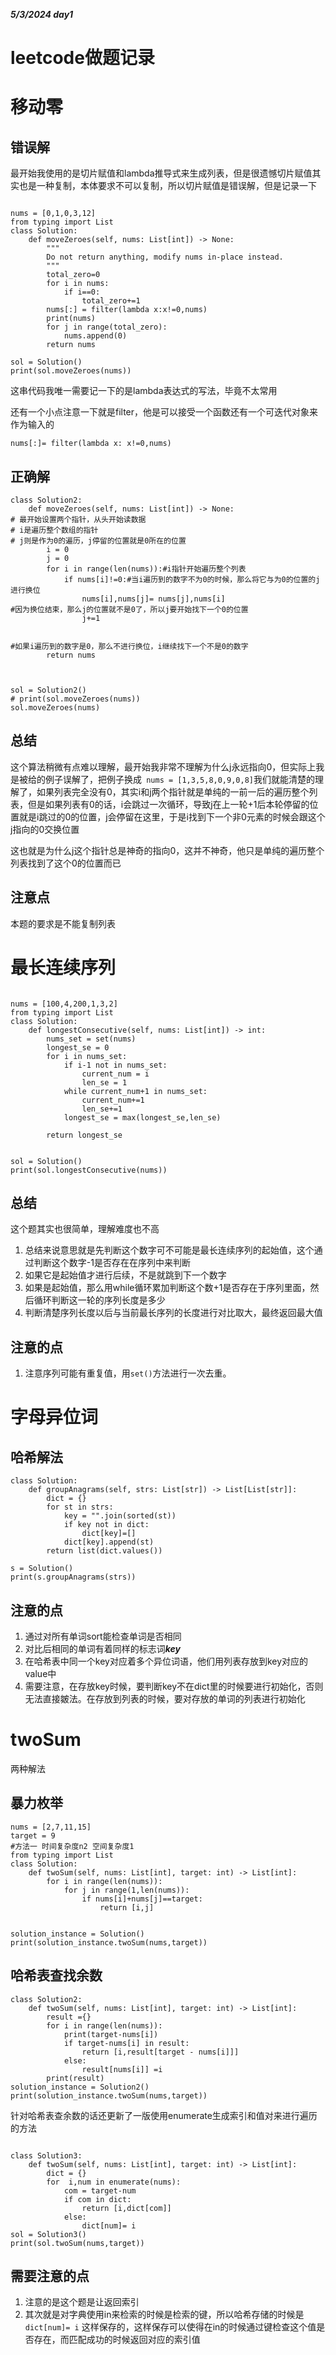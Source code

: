  ***5/3/2024 day1***
# leetcode做题记录

# 移动零

## 错误解
最开始我使用的是切片赋值和lambda推导式来生成列表，但是很遗憾切片赋值其实也是一种复制，本体要求不可以复制，所以切片赋值是错误解，但是记录一下
```commandline

nums = [0,1,0,3,12]
from typing import List
class Solution:
    def moveZeroes(self, nums: List[int]) -> None:
        """
        Do not return anything, modify nums in-place instead.
        """
        total_zero=0
        for i in nums:
            if i==0:
                total_zero+=1
        nums[:] = filter(lambda x:x!=0,nums)
        print(nums)
        for j in range(total_zero):
            nums.append(0)
        return nums

sol = Solution()
print(sol.moveZeroes(nums))
```
这串代码我唯一需要记一下的是lambda表达式的写法，毕竟不太常用

还有一个小点注意一下就是filter，他是可以接受一个函数还有一个可迭代对象来作为输入的
```commandline
nums[:]= filter(lambda x: x!=0,nums)
```
## 正确解
```commandline
class Solution2:
    def moveZeroes(self, nums: List[int]) -> None:
# 最开始设置两个指针，从头开始读数据
# i是遍历整个数组的指针
# j则是作为0的遍历，j停留的位置就是0所在的位置
        i = 0
        j = 0
        for i in range(len(nums)):#i指针开始遍历整个列表
            if nums[i]!=0:#当i遍历到的数字不为0的时候，那么将它与为0的位置的j进行换位
                nums[i],nums[j]= nums[j],nums[i]
#因为换位结束，那么j的位置就不是0了，所以j要开始找下一个0的位置
                j+=1


#如果i遍历到的数字是0，那么不进行换位，i继续找下一个不是0的数字
        return nums



sol = Solution2()
# print(sol.moveZeroes(nums))
sol.moveZeroes(nums)

```
## 总结
这个算法稍微有点难以理解，最开始我非常不理解为什么j永远指向0，但实际上我是被给的例子误解了，把例子换成``` nums = [1,3,5,8,0,9,0,8]```我们就能清楚的理解了，如果列表完全没有0，其实i和j两个指针就是单纯的一前一后的遍历整个列表，但是如果列表有0的话，i会跳过一次循环，导致j在上一轮+1后本轮停留的位置就是i跳过的0的位置，j会停留在这里，于是i找到下一个非0元素的时候会跟这个j指向的0交换位置

这也就是为什么j这个指针总是神奇的指向0，这并不神奇，他只是单纯的遍历整个列表找到了这个0的位置而已

## 注意点
本题的要求是不能复制列表

# 最长连续序列
```commandline

nums = [100,4,200,1,3,2]
from typing import List
class Solution:
    def longestConsecutive(self, nums: List[int]) -> int:
        nums_set = set(nums)
        longest_se = 0
        for i in nums_set:
            if i-1 not in nums_set:
                current_num = i
                len_se = 1
            while current_num+1 in nums_set:
                current_num+=1
                len_se+=1
            longest_se = max(longest_se,len_se)

        return longest_se


sol = Solution()
print(sol.longestConsecutive(nums))

```
## 总结
这个题其实也很简单，理解难度也不高
1. 总结来说意思就是先判断这个数字可不可能是最长连续序列的起始值，这个通过判断这个数字-1是否存在在序列中来判断
2. 如果它是起始值才进行后续，不是就跳到下一个数字
3. 如果是起始值，那么用while循环累加判断这个数+1是否存在于序列里面，然后循环判断这一轮的序列长度是多少
4. 判断清楚序列长度以后与当前最长序列的长度进行对比取大，最终返回最大值
## 注意的点
1. 注意序列可能有重复值，用```set()```方法进行一次去重。
# 字母异位词 
## 哈希解法
```commandline
class Solution:
    def groupAnagrams(self, strs: List[str]) -> List[List[str]]:
        dict = {}
        for st in strs:
            key = "".join(sorted(st))
            if key not in dict:
                dict[key]=[]
            dict[key].append(st)
        return list(dict.values())

s = Solution()
print(s.groupAnagrams(strs))
```
## 注意的点
1. 通过对所有单词sort能检查单词是否相同
2. 对比后相同的单词有着同样的标志词***key***
3. 在哈希表中同一个key对应着多个异位词语，他们用列表存放到key对应的value中
4. 需要注意，在存放key时候，要判断key不在dict里的时候要进行初始化，否则无法直接皴法。在存放到列表的时候，要对存放的单词的列表进行初始化

# twoSum
 两种解法

## 暴力枚举
```
nums = [2,7,11,15]
target = 9
#方法一 时间复杂度n2 空间复杂度1
from typing import List
class Solution:
    def twoSum(self, nums: List[int], target: int) -> List[int]:
        for i in range(len(nums)):
            for j in range(1,len(nums)):
                if nums[i]+nums[j]==target:
                    return [i,j]


solution_instance = Solution()
print(solution_instance.twoSum(nums,target)) 
```

## 哈希表查找余数
```commandline
class Solution2:
    def twoSum(self, nums: List[int], target: int) -> List[int]:
        result ={}
        for i in range(len(nums)):
            print(target-nums[i])
            if target-nums[i] in result:
                return [i,result[target - nums[i]]]
            else:
                result[nums[i]] =i
        print(result)
solution_instance = Solution2()
print(solution_instance.twoSum(nums,target))

```

针对哈希表查余数的话还更新了一版使用enumerate生成索引和值对来进行遍历的方法
```commandline

class Solution3:
    def twoSum(self, nums: List[int], target: int) -> List[int]:
        dict = {}
        for  i,num in enumerate(nums):
            com = target-num
            if com in dict:
                return [i,dict[com]]
            else:
                dict[num]= i
sol = Solution3()
print(sol.twoSum(nums,target))
```
## 需要注意的点
1. 注意的是这个题是让返回索引
2. 其次就是对字典使用in来检索的时候是检索的键，所以哈希存储的时候是
```dict[num]= i```
这样保存的，这样保存可以使得在in的时候通过键检查这个值是否存在，而匹配成功的时候返回对应的索引值